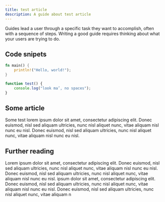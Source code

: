 ```yaml
---
title: test article
description: A guide about test article
---
```


Guides lead a user through a specific task they want to accomplish, often with a sequence of steps.
Writing a good guide requires thinking about what your users are trying to do.

## Code snipets

```rust
fn main() {
    println!("Hello, world!");
}
```

```js
function test() {
    console.log("look ma’, no spaces");
}
```

## Some article

Some test lorem ipsum dolor sit amet, consectetur adipiscing elit. Donec euismod, nisl sed aliquam ultricies, nunc nisl aliquet nunc, vitae aliquam nisl nunc eu nisl. Donec euismod, nisl sed aliquam ultricies, nunc nisl aliquet nunc, vitae aliquam nisl nunc eu nisl.


## Further reading
Lorem ipsum dolor sit amet, consectetur adipiscing elit. Donec euismod, nisl sed aliquam ultricies, nunc nisl aliquet nunc, vitae aliquam nisl nunc eu nisl. Donec euismod, nisl sed aliquam ultricies, nunc nisl aliquet nunc, vitae aliquam nisl nunc eu nisl.
    ipsum dolor sit amet, consectetur adipiscing elit. Donec euismod, nisl sed aliquam ultricies, nunc nisl aliquet nunc, vitae aliquam nisl nunc eu nisl. Donec euismod, nisl sed aliquam ultricies, nunc nisl aliquet nunc, vitae aliquam n